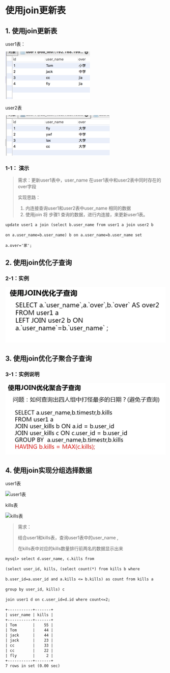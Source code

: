 # 使用join更新表
## 1. 使用join更新表
user1表：

![user1](img/user1.png)   

user2表

![user2](img/user2.png)

### 1-1： 演示

> 需求：更新user1表中，user_name 在user1表中和user2表中同时存在的over字段
>
> 实现思路：
>
> 1. 内连接查询user1和user2表中user_name 相同的数据
> 2. 使用join 将 步骤1 查询的数据，进行内连接，来更新user1表。

```
update user1 a join (select b.user_name from user1 a join user2 b  

on a.user_name=b.user_name) b on a.user_name=b.user_name set

a.over='家';

```

## 2. 使用join优化子查询

### 2-1：实例

![使用join优化子查询](img/使用join优化子查询.png)



## 3. 使用join优化子聚合子查询

### 3-1：实例说明

![使用join优化子聚合子查询](img/使用join优化子聚合子查询.png)

## 4. 使用join实现分组选择数据

user1表

![user1表](img/user1表.png)

kills表

![kills表](img/kills表.png)


> 需求：
>
> 结合user1和kills表，查询user1表中的user_name ,
>
> 在kills表中对应的kills数量排行前两名的数据显示出来


```
mysql> select d.user_name, c.kills from

(select user_id, kills, (select count(*) from kills b where

b.user_id=a.user_id and a.kills <= b.kills) as count from kills a  

group by user_id, kills) c

join user1 d on c.user_id=d.id where count<=2;

+-----------+-------+
| user_name | kills |
+-----------+-------+
| Tom       |    55 |
| Tom       |    44 |
| jack      |    44 |
| jack      |    23 |
| cc        |    33 |
| cc        |    22 |
| fly       |     2 |
+-----------+-------+
7 rows in set (0.00 sec)
```

